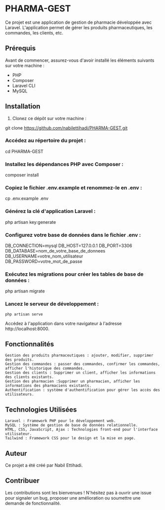 # PHARMA-GEST

Ce projet est une application de gestion de pharmacie développée avec Laravel. L'application permet de gérer les produits pharmaceutiques, les commandes, les clients, etc.

## Prérequis

Avant de commencer, assurez-vous d'avoir installé les éléments suivants sur votre machine :

- PHP
- Composer
- Laravel CLI
- MySQL

## Installation

1. Clonez ce dépôt sur votre machine :


git clone https://github.com/nabilettihadi/PHARMA-GEST.git

### Accédez au répertoire du projet :



cd PHARMA-GEST

### Installez les dépendances PHP avec Composer :


composer install

### Copiez le fichier .env.example et renommez-le en .env :



cp .env.example .env

### Générez la clé d'application Laravel :



php artisan key:generate

### Configurez votre base de données dans le fichier .env :



DB_CONNECTION=mysql
DB_HOST=127.0.0.1
DB_PORT=3306
DB_DATABASE=nom_de_votre_base_de_donnees
DB_USERNAME=votre_nom_utilisateur
DB_PASSWORD=votre_mot_de_passe

### Exécutez les migrations pour créer les tables de base de données :



php artisan migrate

### Lancez le serveur de développement :



    php artisan serve

Accédez à l'application dans votre navigateur à l'adresse http://localhost:8000.

## Fonctionnalités

    Gestion des produits pharmaceutiques : ajouter, modifier, supprimer des produits.
    Gestion des commandes : passer des commandes, confirmer les commandes, afficher l'historique des commandes.
    Gestion des clients : Supprimer un client, afficher les informations des clients existants.
    Gestion des pharmacien :Supprimer un pharmacien, afficher les informations des pharmaciens existants.
    Authentification : système d'authentification pour gérer les accès des utilisateurs.

## Technologies Utilisées

    Laravel : Framework PHP pour le développement web.
    MySQL : Système de gestion de base de données relationnelle.
    HTML, CSS, JavaScript, Ajax : Technologies front-end pour l'interface utilisateur.
    Tailwind : Framework CSS pour le design et la mise en page.

## Auteur

Ce projet a été créé par Nabil Ettihadi.

## Contribuer

Les contributions sont les bienvenues ! N'hésitez pas à ouvrir une issue pour signaler un bug, proposer une amélioration ou soumettre une demande de fonctionnalité.